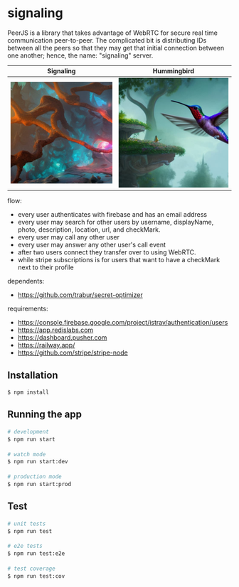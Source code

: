 signaling
========
PeerJS is a library that takes advantage of WebRTC for secure real time communication peer-to-peer. The complicated bit is distributing IDs between all the peers so that they may get that initial connection between one another; hence, the name: "signaling" server.

| Signaling                    | Hummingbird               |
| ---------------------------- | ------------------------- |
| ![image](images/neurons.jpg) | ![image](images/bird.jpg) |

flow:
- every user authenticates with firebase and has an email address
- every user may search for other users by username, displayName, photo, description, location, url, and checkMark.
- every user may call any other user
- every user may answer any other user's call event
- after two users connect they transfer over to using WebRTC.
- while stripe subscriptions is for users that want to have a checkMark next to their profile

dependents:
- https://github.com/trabur/secret-optimizer

requirements:
- https://console.firebase.google.com/project/istrav/authentication/users
- https://app.redislabs.com
- https://dashboard.pusher.com
- https://railway.app/
- https://github.com/stripe/stripe-node

## Installation
```bash
$ npm install
```

## Running the app
```bash
# development
$ npm run start

# watch mode
$ npm run start:dev

# production mode
$ npm run start:prod
```

## Test
```bash
# unit tests
$ npm run test

# e2e tests
$ npm run test:e2e

# test coverage
$ npm run test:cov
```